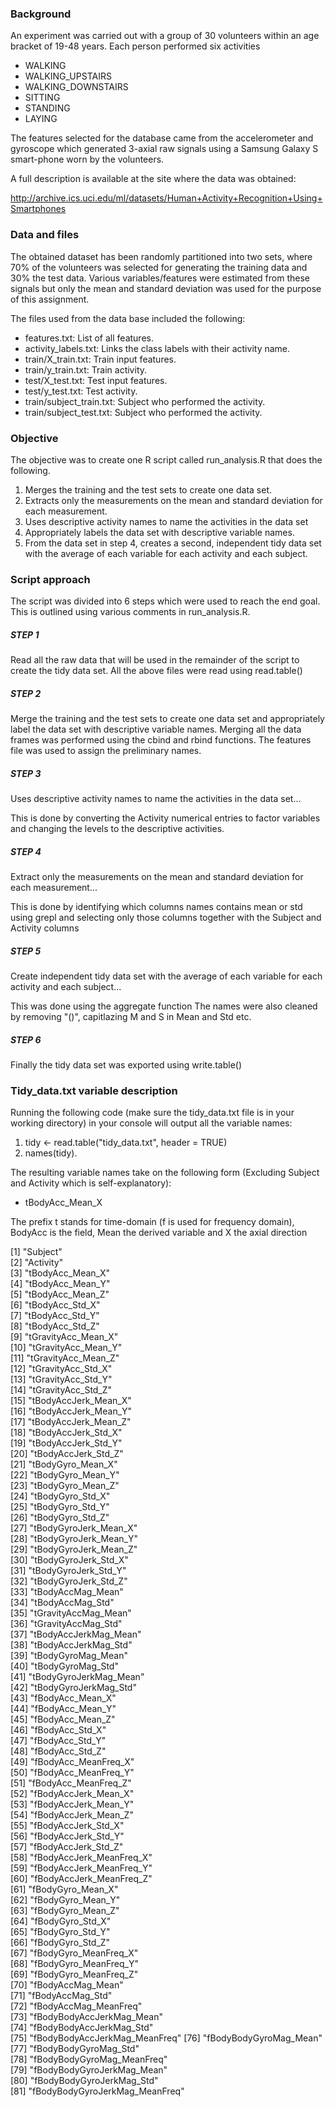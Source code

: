 ### Background
An experiment was carried out with a group of 30 volunteers within an age bracket of 19-48 years. 
Each person performed six activities 

* WALKING
* WALKING_UPSTAIRS
* WALKING_DOWNSTAIRS
* SITTING
* STANDING
* LAYING

The features selected for the database came from the accelerometer and gyroscope which generated 3-axial raw signals using a Samsung Galaxy S smart-phone worn by the volunteers.

A full description is available at the site where the data was obtained:

http://archive.ics.uci.edu/ml/datasets/Human+Activity+Recognition+Using+Smartphones

### Data and files
The obtained dataset has been randomly partitioned into two sets, where 70% of the volunteers was selected for generating the training data and 30% the test data. 
Various variables/features were estimated from these signals but only the mean and standard deviation was used for the purpose of this assignment.

The files used from the data base included the following:

* features.txt:             List of all features.
* activity_labels.txt:      Links the class labels with their activity name.
* train/X_train.txt:        Train input features.
* train/y_train.txt:        Train activity.
* test/X_test.txt:          Test input features.
* test/y_test.txt:          Test activity.
* train/subject_train.txt:  Subject who performed the activity. 
* train/subject_test.txt:   Subject who performed the activity.

### Objective
The objective was to create one R script called run_analysis.R that does the following. 

1. Merges the training and the test sets to create one data set.
2. Extracts only the measurements on the mean and standard deviation for each measurement. 
3. Uses descriptive activity names to name the activities in the data set
4. Appropriately labels the data set with descriptive variable names. 
5. From the data set in step 4, creates a second, independent tidy data set with the average of each variable for each activity and each subject.

### Script approach
The script was divided into 6 steps which were used to reach the end goal. This is outlined using various comments in run_analysis.R.

##### STEP 1
Read all the raw data that will be used in the remainder of the script
to create the tidy data set. All the above files were read using read.table()

##### STEP 2
Merge the training and the test sets to create one data set and appropriately label the data set with descriptive variable names. Merging all the data frames was performed using the cbind and rbind functions. The features file was used to assign the preliminary names. 

##### STEP 3
Uses descriptive activity names to name the activities in the data set... 

This is done by converting the Activity numerical entries to factor variables and changing the levels to the descriptive activities.   

##### STEP 4
Extract only the measurements on the mean and standard deviation for each measurement...

This is done by identifying which columns names contains mean or std using grepl and
selecting only those columns together with the Subject and Activity columns

##### STEP 5
Create independent tidy data set with the average of each variable for each activity and each subject...

This was done using the aggregate function
The names were also cleaned by removing "()", capitlazing M and S in Mean and Std etc.

##### STEP 6
Finally the tidy data set was exported using write.table()

### Tidy_data.txt variable description
Running the following code (make sure the tidy_data.txt file is in your working directory) in your console will output all the variable names:

1. tidy <- read.table("tidy_data.txt", header = TRUE)
2. names(tidy).

The resulting variable names take on the following form (Excluding Subject and Activity which is self-explanatory):

* tBodyAcc_Mean_X

The prefix t stands for time-domain (f is used for frequency domain), BodyAcc is the field, Mean the derived variable and X the axial direction

 [1] "Subject"                      
 [2] "Activity"                     
 [3] "tBodyAcc_Mean_X"              
 [4] "tBodyAcc_Mean_Y"              
 [5] "tBodyAcc_Mean_Z"              
 [6] "tBodyAcc_Std_X"               
 [7] "tBodyAcc_Std_Y"               
 [8] "tBodyAcc_Std_Z"               
 [9] "tGravityAcc_Mean_X"           
[10] "tGravityAcc_Mean_Y"           
[11] "tGravityAcc_Mean_Z"           
[12] "tGravityAcc_Std_X"            
[13] "tGravityAcc_Std_Y"            
[14] "tGravityAcc_Std_Z"            
[15] "tBodyAccJerk_Mean_X"          
[16] "tBodyAccJerk_Mean_Y"          
[17] "tBodyAccJerk_Mean_Z"          
[18] "tBodyAccJerk_Std_X"           
[19] "tBodyAccJerk_Std_Y"           
[20] "tBodyAccJerk_Std_Z"           
[21] "tBodyGyro_Mean_X"             
[22] "tBodyGyro_Mean_Y"             
[23] "tBodyGyro_Mean_Z"             
[24] "tBodyGyro_Std_X"              
[25] "tBodyGyro_Std_Y"              
[26] "tBodyGyro_Std_Z"              
[27] "tBodyGyroJerk_Mean_X"         
[28] "tBodyGyroJerk_Mean_Y"         
[29] "tBodyGyroJerk_Mean_Z"         
[30] "tBodyGyroJerk_Std_X"          
[31] "tBodyGyroJerk_Std_Y"          
[32] "tBodyGyroJerk_Std_Z"          
[33] "tBodyAccMag_Mean"             
[34] "tBodyAccMag_Std"              
[35] "tGravityAccMag_Mean"          
[36] "tGravityAccMag_Std"           
[37] "tBodyAccJerkMag_Mean"         
[38] "tBodyAccJerkMag_Std"          
[39] "tBodyGyroMag_Mean"            
[40] "tBodyGyroMag_Std"             
[41] "tBodyGyroJerkMag_Mean"        
[42] "tBodyGyroJerkMag_Std"         
[43] "fBodyAcc_Mean_X"              
[44] "fBodyAcc_Mean_Y"              
[45] "fBodyAcc_Mean_Z"              
[46] "fBodyAcc_Std_X"               
[47] "fBodyAcc_Std_Y"               
[48] "fBodyAcc_Std_Z"               
[49] "fBodyAcc_MeanFreq_X"          
[50] "fBodyAcc_MeanFreq_Y"          
[51] "fBodyAcc_MeanFreq_Z"          
[52] "fBodyAccJerk_Mean_X"          
[53] "fBodyAccJerk_Mean_Y"          
[54] "fBodyAccJerk_Mean_Z"          
[55] "fBodyAccJerk_Std_X"           
[56] "fBodyAccJerk_Std_Y"           
[57] "fBodyAccJerk_Std_Z"           
[58] "fBodyAccJerk_MeanFreq_X"      
[59] "fBodyAccJerk_MeanFreq_Y"      
[60] "fBodyAccJerk_MeanFreq_Z"      
[61] "fBodyGyro_Mean_X"             
[62] "fBodyGyro_Mean_Y"             
[63] "fBodyGyro_Mean_Z"             
[64] "fBodyGyro_Std_X"              
[65] "fBodyGyro_Std_Y"              
[66] "fBodyGyro_Std_Z"              
[67] "fBodyGyro_MeanFreq_X"         
[68] "fBodyGyro_MeanFreq_Y"         
[69] "fBodyGyro_MeanFreq_Z"         
[70] "fBodyAccMag_Mean"             
[71] "fBodyAccMag_Std"              
[72] "fBodyAccMag_MeanFreq"         
[73] "fBodyBodyAccJerkMag_Mean"     
[74] "fBodyBodyAccJerkMag_Std"      
[75] "fBodyBodyAccJerkMag_MeanFreq" 
[76] "fBodyBodyGyroMag_Mean"        
[77] "fBodyBodyGyroMag_Std"         
[78] "fBodyBodyGyroMag_MeanFreq"    
[79] "fBodyBodyGyroJerkMag_Mean"    
[80] "fBodyBodyGyroJerkMag_Std"     
[81] "fBodyBodyGyroJerkMag_MeanFreq"
